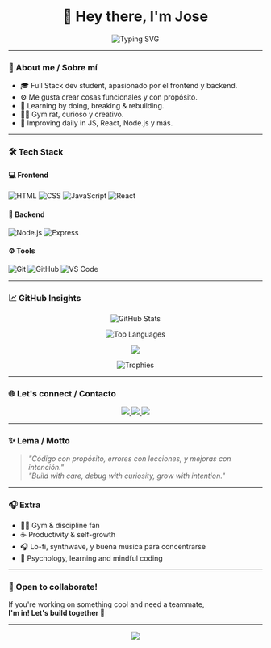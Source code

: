 <h1 align="center">👋 Hey there, I'm Jose</h1>

<p align="center">
  <img src="https://readme-typing-svg.demolab.com?font=Fira+Code&pause=1000&center=true&vCenter=true&width=435&lines=Full+Stack+Dev+in+Progress;JavaScript+Lover+%7C+Frontend+%2B+Backend;Siempre+aprendiendo+y+creando" alt="Typing SVG" />
</p>

---

### 🧠 About me / Sobre mí

- 🎓 Full Stack dev student, apasionado por el frontend y backend.
- ⚙️ Me gusta crear cosas funcionales y con propósito.
- 🧪 Learning by doing, breaking & rebuilding.
- 🏋️‍♂️ Gym rat, curioso y creativo.
- 🌱 Improving daily in JS, React, Node.js y más.

---

### 🛠️ Tech Stack

#### 💻 Frontend
![HTML](https://img.shields.io/badge/HTML5-E34F26?style=flat-square&logo=html5&logoColor=white)
![CSS](https://img.shields.io/badge/CSS3-1572B6?style=flat-square&logo=css3&logoColor=white)
![JavaScript](https://img.shields.io/badge/JavaScript-F7DF1E?style=flat-square&logo=javascript&logoColor=black)
![React](https://img.shields.io/badge/React-20232A?style=flat-square&logo=react&logoColor=61DAFB)

#### 🔧 Backend
![Node.js](https://img.shields.io/badge/Node.js-339933?style=flat-square&logo=node.js&logoColor=white)
![Express](https://img.shields.io/badge/Express.js-000000?style=flat-square&logo=express&logoColor=white)

#### ⚙️ Tools
![Git](https://img.shields.io/badge/Git-F05032?style=flat-square&logo=git&logoColor=white)
![GitHub](https://img.shields.io/badge/GitHub-181717?style=flat-square&logo=github&logoColor=white)
![VS Code](https://img.shields.io/badge/VS_Code-007ACC?style=flat-square&logo=visual-studio-code&logoColor=white)

---

### 📈 GitHub Insights

<p align="center">
  <img src="https://github-readme-stats.vercel.app/api?username=JosepoMP&show_icons=true&theme=algolia&hide_border=true&bg_color=0d1117&title_color=ff6f61&text_color=c9d1d9&icon_color=f66a0a" alt="GitHub Stats" />
</p>

<p align="center">
  <img src="https://github-readme-stats.vercel.app/api/top-langs/?username=JosepoMP&layout=compact&theme=algolia&hide_border=true&bg_color=0d1117&title_color=ff6f61&text_color=c9d1d9" alt="Top Languages" />
</p>

<p align="center">
  <img src="https://github-readme-streak-stats.herokuapp.com/?user=jhamile08&theme=dark" />
</p>

<p align="center">
  <img src="https://github-profile-trophy.vercel.app/?username=JosepoMP&theme=algolia&no-frame=true&no-bg=true&margin-w=4" alt="Trophies" />
</p>

---

### 🌐 Let's connect / Contacto

<p align="center">
  <a href="https://www.instagram.com/TU_USUARIO/" target="_blank">
    <img src="https://img.shields.io/badge/Instagram-E4405F?style=for-the-badge&logo=instagram&logoColor=white" />
  </a>
  <a href="https://www.linkedin.com/in/TU_USUARIO/" target="_blank">
    <img src="https://img.shields.io/badge/LinkedIn-0077B5?style=for-the-badge&logo=linkedin&logoColor=white" />
  </a>
  <a href="mailto:TU_CORREO@gmail.com" target="_blank">
    <img src="https://img.shields.io/badge/Gmail-D14836?style=for-the-badge&logo=gmail&logoColor=white" />
  </a>
</p>

---

### ✨ Lema / Motto

> _"Código con propósito, errores con lecciones, y mejoras con intención."_  
> _"Build with care, debug with curiosity, grow with intention."_

---

### 🎧 Extra

- 🏋️‍♂️ Gym & discipline fan  
- ☕ Productivity & self-growth  
- 🎧 Lo-fi, synthwave, y buena música para concentrarse  
- 🧠 Psychology, learning and mindful coding

---

### 🤝 Open to collaborate!

If you're working on something cool and need a teammate,  
**I'm in! Let's build together 🚀**

---

<p align="center">
  <img src="https://capsule-render.vercel.app/api?type=waving&color=0d1117&height=100&section=footer"/>
</p>
